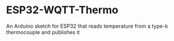 # ESP32-WQTT-Thermo
An Arduino sketch for ESP32 that reads temperature from a type-k thermocouple and publishes it
